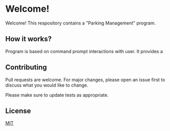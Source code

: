 # Welcome!

Welcome! This respository contains a "Parking Management" program.

## How it works?

Program is based on command prompt interactions with user. It provides a

## Contributing

Pull requests are welcome. For major changes, please open an issue first to discuss what you would like to change.

Please make sure to update tests as appropriate.

## License

[MIT](https://choosealicense.com/licenses/mit/)
